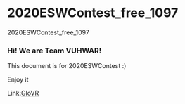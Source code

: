 # 2020ESWContest_free_1097
2020ESWContest_free_1097

### Hi! We are Team VUHWAR!
This document is for 2020ESWContest :)

Enjoy it

Link:[GloVR](https://github.com/YUNKWANGYOU/gloVR)
